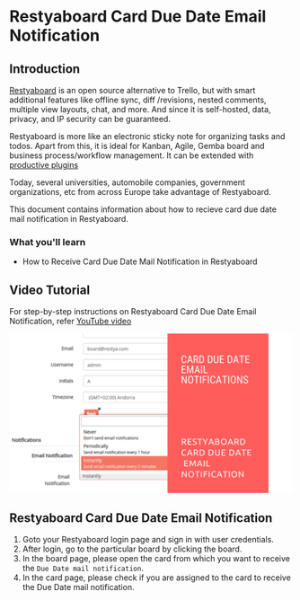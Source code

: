 # Restyaboard Card Due Date Email Notification

## Introduction

[Restyaboard](https://restya.com/board) is an open source alternative to Trello, but with smart additional features like offline sync, diff /revisions, nested comments, multiple view layouts, chat, and more. And since it is self-hosted, data, privacy, and IP security can be guaranteed.

Restyaboard is more like an electronic sticky note for organizing tasks and todos. Apart from this, it is ideal for Kanban, Agile, Gemba board and business process/workflow management. It can be extended with [productive plugins](https://restya.com/board/apps "productive plugins")

Today, several universities, automobile companies, government organizations, etc from across Europe take advantage of Restyaboard.

This document contains information about how to recieve card due date mail notification in Restyaboard.

### What you'll learn

*   How to Receive Card Due Date Mail Notification in Restyaboard

## Video Tutorial

For step-by-step instructions on Restyaboard Card Due Date Email Notification, refer [YouTube video](https://www.youtube.com/watch?v=L5C1o-Gvee0 "Watch video on Restyaboard Card Due Date Email Notification")

[![Restyaboard Card Due Date Email Notification](restyaboard-card-due-date-email-notification.png)](https://www.youtube.com/watch?v=L5C1o-Gvee0 "Watch video on Restyaboard Card Due Date Email Notification")

## Restyaboard Card Due Date Email Notification

1.  Goto your Restyaboard login page and sign in with user credentials.
2.  After login, go to the particular board by clicking the board.
3.  In the board page, please open the card from which you want to receive the `Due Date mail notification`.
4.  In the card page, please check if you are assigned to the card to receive the Due Date mail notification.